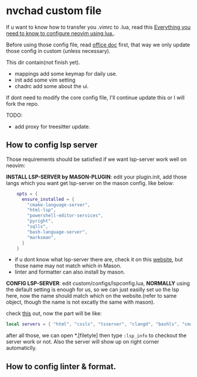 # nvchad custom file

If u want to know how to transfer you .vimrc to .lua, read this [Everything you need to know to configure neovim using lua.](https://vonheikemen.github.io/devlog/tools/configuring-neovim-using-lua/).

Before using those config file, read [office doc](https://nvchad.com/docs/config/walkthrough) first, that way we only update those config in custom (unless necessary).

This dir contain(not finish yet).

- mappings add some keymap for daily use.
- init add some vim setting
- chadrc add some about the ui.

If dont need to modify the core config file, I'll continue update this or I will fork the repo.

TODO: 

- add proxy for treesitter update.

## How to config lsp server

Those requirements should be satisfied if we want lsp-server work well on neovim:

**INSTALL LSP-SERVER by MASON-PLUGIN**: edit your plugin.init, add those langs which you want get lsp-server on the mason config. like below:

```lua
    opts = {
      ensure_installed = {
        "cmake-language-server",
        "html-lsp",
        "powershell-editor-services",
        "pyright",
        "sqlls",
        "bash-language-server",
        "marksman",
      }
    }
```

- if u dont know what lsp-server there are, check it on this [website](https://github.com/neovim/nvim-lspconfig/blob/master/doc/server_configurations.md), but those name may not match which in Mason.
- linter and formatter can also install by mason.

**CONFIG LSP-SERVER**: edit custom/configs/lspconfig.lua, **NORMALLY** using the default setting is enough for us, so we can just easilly set uo the lsp here, now the name should match which on the website.(refer to same object, though the name is not excatly the same with mason).

check [this](https://nvchad.com/docs/config/lsp) out, now the part will be like:

```lua
local servers = { "html", "cssls", "tsserver", "clangd", "bashls", "cmake", "lua_ls", "pyright", "sqlls"}
```

after all those, we can open *.[filetyle] then type `:lsp_info` to checkout the server work or not.
Also the server will show up on right corner automaticlly.

## How to config linter & format.



